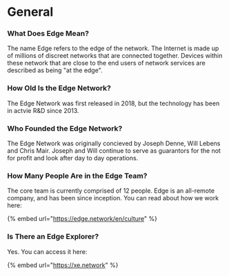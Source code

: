 # General

### What Does Edge Mean?

The name Edge refers to the edge of the network. The Internet is made up of millions of discreet networks that are connected together. Devices within these network that are close to the end users of network services are described as being "at the edge".

### How Old Is the Edge Network?

The Edge Network was first released in 2018, but the technology has been in actvie R\&D since 2013.

### Who Founded the Edge Network?

The Edge Network was originally concieved by Joseph Denne, Will Lebens and Chris Mair. Joseph and Will continue to serve as guarantors for the not for profit and look after day to day operations.

### How Many People Are in the Edge Team?

The core team is currently comprised of 12 people. Edge is an all-remote company, and has been since inception. You can read about how we work here:

{% embed url="https://edge.network/en/culture" %}

### Is There an Edge Explorer?

Yes. You can access it here:

{% embed url="https://xe.network" %}
